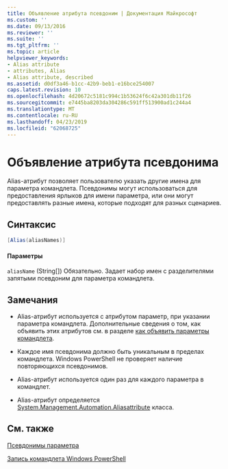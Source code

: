 ```yaml
---
title: Объявление атрибута псевдоним | Документация Майкрософт
ms.custom: ''
ms.date: 09/13/2016
ms.reviewer: ''
ms.suite: ''
ms.tgt_pltfrm: ''
ms.topic: article
helpviewer_keywords:
- Alias attribute
- attributes, Alias
- Alias attribute, described
ms.assetid: d0df3a46-b1cc-42b9-beb1-e16bce254007
caps.latest.revision: 10
ms.openlocfilehash: 4d20672c5181c994c1b53624f6c42a301db11f26
ms.sourcegitcommit: e7445ba8203da304286c591ff513900ad1c244a4
ms.translationtype: MT
ms.contentlocale: ru-RU
ms.lasthandoff: 04/23/2019
ms.locfileid: "62068725"
---
```

# <a name="alias-attribute-declaration"></a>Объявление атрибута псевдонима

Alias-атрибут позволяет пользователю указать другие имена для параметра командлета. Псевдонимы могут использоваться для предоставления ярлыков для имени параметра, или они могут предоставлять разные имена, которые подходят для разных сценариев.

## <a name="syntax"></a>Синтаксис

```csharp
[Alias(aliasNames)]
```

#### <a name="parameters"></a>Параметры

`aliasName` (String[]) Обязательно. Задает набор имен с разделителями запятыми псевдоним для параметра командлета.

## <a name="remarks"></a>Замечания

- Alias-атрибут используется с атрибутом параметр, при указании параметра командлета. Дополнительные сведения о том, как объявить этих атрибутов см. в разделе [как объявить параметры командлета](./how-to-declare-cmdlet-parameters.md).

- Каждое имя псевдонима должно быть уникальным в пределах командлета. Windows PowerShell не проверяет наличие повторяющихся псевдонимов.

- Alias-атрибут используется один раз для каждого параметра в командлет.

- Alias-атрибут определяется [System.Management.Automation.Aliasattribute](/dotnet/api/System.Management.Automation.AliasAttribute) класса.

## <a name="see-also"></a>См. также

[Псевдонимы параметра](./parameter-aliases.md)

[Запись командлета Windows PowerShell](./writing-a-windows-powershell-cmdlet.md)
